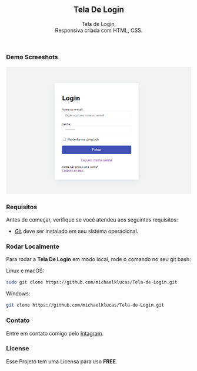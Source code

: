 <div align="center">
  
  <h2 align="center">Tela De Login</h2>

 Tela de Login, <br />Responsiva criada com HTML, CSS.

  <!--<a href="https://codewithsadee.github.io/dprod/"><strong>➥ Live Demo</strong></a>-->

</div>

<br />

### Demo Screeshots

![Login Demo](./imagens/demo.png "Desktop Demo")

### Requisitos

Antes de começar, verifique se você atendeu aos seguintes requisitos:

* [Git](https://git-scm.com/downloads "Download Git") deve ser instalado em seu sistema operacional.

### Rodar Localmente

Para rodar a **Tela De Login** em modo local, rode o comando no seu git bash:

Linux e macOS:

```bash
sudo git clone https://github.com/michaelklucas/Tela-de-Login.git
```

Windows:

```bash
git clone https://github.com/michaelklucas/Tela-de-Login.git
```

### Contato


Entre em contato comigo pelo [Intagram](https://www.instagram.com/michael_klucas).

### License

Esse Projeto tem uma Licensa para uso **FREE**.
